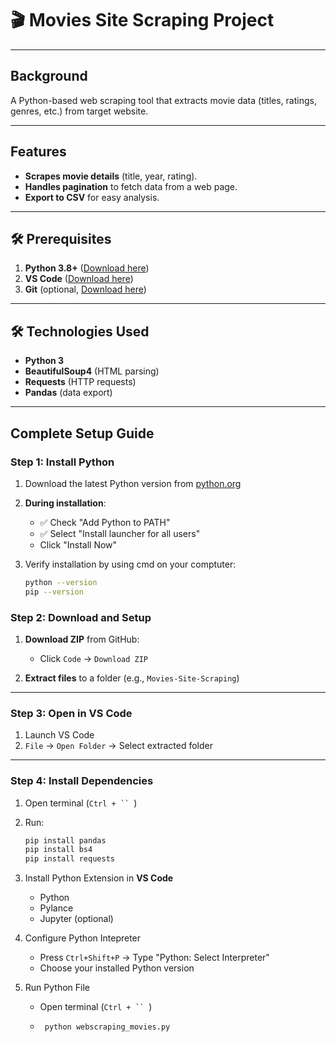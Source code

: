 # 🎬 Movies Site Scraping Project
---
## Background
A Python-based web scraping tool that extracts movie data (titles, ratings, genres, etc.) from target website.

---

## Features
- **Scrapes movie details** (title, year, rating).
- **Handles pagination** to fetch data from a web page.
- **Export to CSV** for easy analysis.

---

## 🛠️ Prerequisites
1. **Python 3.8+** ([Download here](https://www.python.org/downloads/))
2. **VS Code** ([Download here](https://code.visualstudio.com/))
3. **Git** (optional, [Download here](https://git-scm.com/))

---

## 🛠️ Technologies Used
- **Python 3**
- **BeautifulSoup4** (HTML parsing)
- **Requests** (HTTP requests)
- **Pandas** (data export)

---

## Complete Setup Guide

### Step 1: Install Python
1. Download the latest Python version from [python.org](https://www.python.org/downloads/)
2. **During installation**:
   - ✅ Check "Add Python to PATH"
   - ✅ Select "Install launcher for all users"
   - Click "Install Now"  

3. Verify installation by using cmd on your comptuter:
   ```bash
   python --version
   pip --version

### Step 2: Download and Setup
1. **Download ZIP** from GitHub:
   - Click `Code` → `Download ZIP`  

2. **Extract files** to a folder (e.g., `Movies-Site-Scraping`)

---

### Step 3: Open in VS Code
1. Launch VS Code
2. `File` → `Open Folder` → Select extracted folder  
---

### Step 4: Install Dependencies
1. Open terminal (`Ctrl + `` `)
2. Run:
   ```bash
   pip install pandas
   pip install bs4
   pip install requests
   
3. Install Python Extension in **VS Code**
   - Python
   - Pylance
   - Jupyter (optional)

4. Configure Python Intepreter
   - Press `Ctrl+Shift+P` → Type "Python: Select Interpreter"
   - Choose your installed Python version

5. Run Python File
   - Open terminal (`Ctrl + `` `)
   -  ```bash
       python webscraping_movies.py
